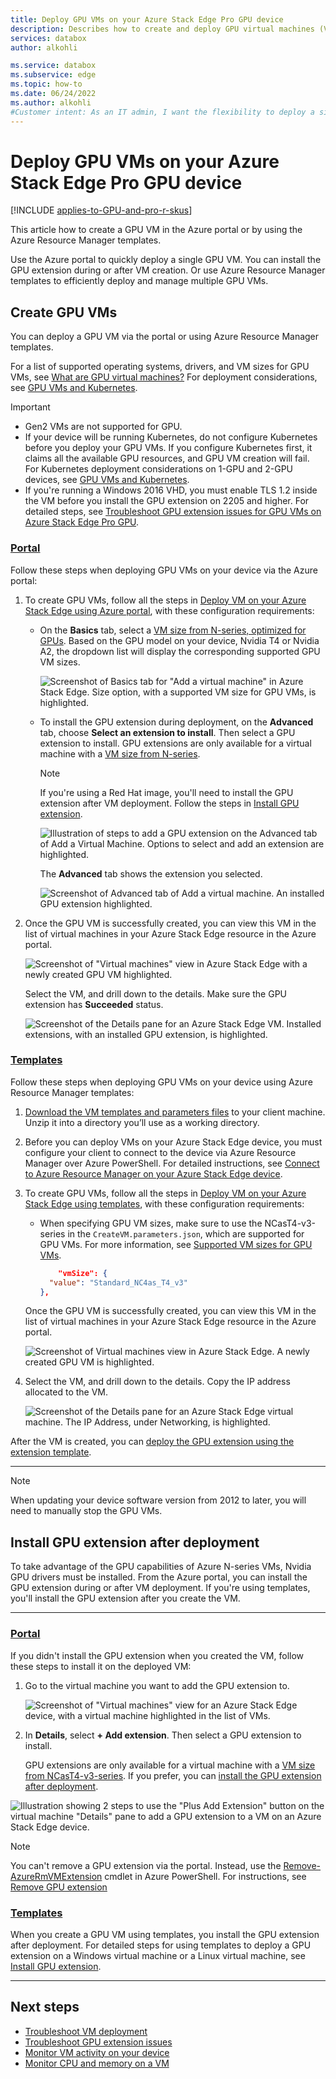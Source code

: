 ```yaml
---
title: Deploy GPU VMs on your Azure Stack Edge Pro GPU device
description: Describes how to create and deploy GPU virtual machines (VMs) on Azure Stack Edge Pro GPU via the Azure portal or using templates.
services: databox
author: alkohli

ms.service: databox
ms.subservice: edge
ms.topic: how-to
ms.date: 06/24/2022
ms.author: alkohli
#Customer intent: As an IT admin, I want the flexibility to deploy a single GPU virtual machine (VM) quickly in the portal or use templates to deploy and manage multiple GPU VMs efficiently on my Azure Stack Edge Pro GPU device.
---
```



# Deploy GPU VMs on your Azure Stack Edge Pro GPU device

[!INCLUDE [applies-to-GPU-and-pro-r-skus](../../includes/azure-stack-edge-applies-to-gpu-pro-r-sku.md)]

This article how to create a GPU VM in the Azure portal or by using the Azure Resource Manager templates.

Use the Azure portal to quickly deploy a single GPU VM. You can install the GPU extension during or after VM creation. Or use Azure Resource Manager templates to efficiently deploy and manage multiple GPU VMs.

## Create GPU VMs

You can deploy a GPU VM via the portal or using Azure Resource Manager templates.

For a list of supported operating systems, drivers, and VM sizes for GPU VMs, see [What are GPU virtual machines?](azure-stack-edge-gpu-overview-gpu-virtual-machines.md) For deployment considerations, see [GPU VMs and Kubernetes](azure-stack-edge-gpu-overview-gpu-virtual-machines.md#gpu-vms-and-kubernetes).


> [!IMPORTANT]
> - Gen2 VMs are not supported for GPU.
> - If your device will be running Kubernetes, do not configure Kubernetes before you deploy your GPU VMs. If you configure Kubernetes first, it claims all the available GPU resources, and GPU VM creation will fail. For Kubernetes deployment considerations on 1-GPU and 2-GPU devices, see [GPU VMs and Kubernetes](azure-stack-edge-gpu-overview-gpu-virtual-machines.md#gpu-vms-and-kubernetes).
> - If you're running a Windows 2016 VHD, you must enable TLS 1.2 inside the VM before you install the GPU extension on 2205 and higher. For detailed steps, see [Troubleshoot GPU extension issues for GPU VMs on Azure Stack Edge Pro GPU](azure-stack-edge-gpu-troubleshoot-virtual-machine-gpu-extension-installation.md#failure-to-install-gpu-extension-on-a-windows-2016-vhd).

### [Portal](#tab/portal)

Follow these steps when deploying GPU VMs on your device via the Azure portal:

1. To create GPU VMs, follow all the steps in [Deploy VM on your Azure Stack Edge using Azure portal](azure-stack-edge-gpu-deploy-virtual-machine-portal.md), with these configuration requirements:

    - On the **Basics** tab, select a [VM size from N-series, optimized for GPUs](azure-stack-edge-gpu-virtual-machine-sizes.md#n-series-gpu-optimized). Based on the GPU model on your device, Nvidia T4 or Nvidia A2, the dropdown list will display the corresponding supported GPU VM sizes.  

       ![Screenshot of Basics tab for "Add a virtual machine" in Azure Stack Edge. Size option, with a supported VM size for GPU VMs, is highlighted.](media/azure-stack-edge-gpu-deploy-gpu-virtual-machine/basics-vm-size-for-gpu.png)

    - To install the GPU extension during deployment, on the **Advanced** tab, choose **Select an extension to install**. Then select a GPU extension to install. GPU extensions are only available for a virtual machine with a [VM size from N-series](azure-stack-edge-gpu-virtual-machine-sizes.md#n-series-gpu-optimized).
        
        > [!NOTE]
        > If you're using a Red Hat image, you'll need to install the GPU extension after VM deployment. Follow the steps in [Install GPU extension](azure-stack-edge-gpu-deploy-virtual-machine-install-gpu-extension.md).
    
       ![Illustration of steps to add a GPU extension on the Advanced tab of Add a Virtual Machine. Options to select and add an extension are highlighted.](media/azure-stack-edge-gpu-deploy-gpu-virtual-machine/add-extension-01.png)

       The **Advanced** tab shows the extension you selected.

       ![Screenshot of Advanced tab of Add a virtual machine. An installed GPU extension highlighted.](media/azure-stack-edge-gpu-deploy-gpu-virtual-machine/add-extension-02.png)

1. Once the GPU VM is successfully created, you can view this VM in the list of virtual machines in your Azure Stack Edge resource in the Azure portal.

    ![Screenshot of "Virtual machines" view in Azure Stack Edge with a newly created GPU VM highlighted.](media/azure-stack-edge-gpu-deploy-gpu-virtual-machine/list-virtual-machines-01.png)

    Select the VM, and drill down to the details. Make sure the GPU extension has **Succeeded** status.

    ![Screenshot of the Details pane for an Azure Stack Edge VM. Installed extensions, with an installed GPU extension, is highlighted.](media/azure-stack-edge-gpu-deploy-gpu-virtual-machine/vm-details-extension-installed.png)


### [Templates](#tab/templates)

Follow these steps when deploying GPU VMs on your device using Azure Resource Manager templates:

1. [Download the VM templates and parameters files](https://aka.ms/ase-vm-templates) to your client machine. Unzip it into a directory you’ll use as a working directory.

1. Before you can deploy VMs on your Azure Stack Edge device, you must configure your client to connect to the device via Azure Resource Manager over Azure PowerShell. For detailed instructions, see [Connect to Azure Resource Manager on your Azure Stack Edge device](azure-stack-edge-gpu-connect-resource-manager.md).

1. To create GPU VMs, follow all the steps in [Deploy VM on your Azure Stack Edge using templates](azure-stack-edge-gpu-deploy-virtual-machine-templates.md), with these configuration requirements: 
            
    - When specifying GPU VM sizes, make sure to use the NCasT4-v3-series in the `CreateVM.parameters.json`, which are supported for GPU VMs. For more information, see [Supported VM sizes for GPU VMs](azure-stack-edge-gpu-virtual-machine-sizes.md#ncast4_v3-series-preview).

       ```json
           "vmSize": {
         "value": "Standard_NC4as_T4_v3"
       },
       ```

    Once the GPU VM is successfully created, you can view this VM in the list of virtual machines in your Azure Stack Edge resource in the Azure portal.

    ![Screenshot of Virtual machines view in Azure Stack Edge. A newly created GPU VM is highlighted.](media/azure-stack-edge-gpu-deploy-gpu-virtual-machine/list-virtual-machines-01.png)

1. Select the VM, and drill down to the details. Copy the IP address allocated to the VM.

    ![Screenshot of the Details pane for an Azure Stack Edge virtual machine. The IP Address, under Networking, is highlighted.](media/azure-stack-edge-gpu-deploy-gpu-virtual-machine/get-ip-of-virtual-machine.png)

After the VM is created, you can [deploy the GPU extension using the extension template](azure-stack-edge-gpu-deploy-virtual-machine-install-gpu-extension.md?tabs=linux).

---

> [!NOTE]
> When updating your device software version from 2012 to later, you will need to manually stop the GPU VMs.

## Install GPU extension after deployment

To take advantage of the GPU capabilities of Azure N-series VMs, Nvidia GPU drivers must be installed. From the Azure portal, you can install the GPU extension during or after VM deployment. If you're using templates, you'll install the GPU extension after you create the VM.

---

### [Portal](#tab/portal)

If you didn't install the GPU extension when you created the VM, follow these steps to install it on the deployed VM:

1. Go to the virtual machine you want to add the GPU extension to.

    ![Screenshot of "Virtual machines" view for an Azure Stack Edge device, with a virtual machine highlighted in the list of VMs.](media/azure-stack-edge-gpu-deploy-gpu-virtual-machine/add-extension-after-deployment-01.png)
  
1. In **Details**, select **+ Add extension**. Then select a GPU extension to install.

    GPU extensions are only available for a virtual machine with a [VM size from NCasT4-v3-series](azure-stack-edge-gpu-virtual-machine-sizes.md#ncast4_v3-series-preview). If you prefer, you can [install the GPU extension after deployment](azure-stack-edge-gpu-deploy-gpu-virtual-machine.md#install-gpu-extension-after-deployment).

![Illustration showing 2 steps to use the "Plus Add Extension" button on the virtual machine "Details" pane to add a GPU extension to a VM on an Azure Stack Edge device.](media/azure-stack-edge-gpu-deploy-gpu-virtual-machine/add-extension-after-deployment-02.png)

> [!Note]
> You can't remove a GPU extension via the portal. Instead, use the [Remove-AzureRmVMExtension](/powershell/module/azurerm.compute/remove-azurermvmextension?view=azurermps-6.13.0&preserve-view=true) cmdlet in Azure PowerShell. For instructions, see [Remove GPU extension](azure-stack-edge-gpu-deploy-virtual-machine-install-gpu-extension.md#remove-gpu-extension)

### [Templates](#tab/templates)

When you create a GPU VM using templates, you install the GPU extension after deployment. For detailed steps for using templates to deploy a GPU extension on a Windows virtual machine or a Linux virtual machine, see [Install GPU extension](azure-stack-edge-gpu-deploy-virtual-machine-install-gpu-extension.md).

---

## Next steps

- [Troubleshoot VM deployment](azure-stack-edge-gpu-troubleshoot-virtual-machine-provisioning.md)
- [Troubleshoot GPU extension issues](azure-stack-edge-gpu-troubleshoot-virtual-machine-gpu-extension-installation.md)
- [Monitor VM activity on your device](azure-stack-edge-gpu-monitor-virtual-machine-activity.md)
- [Monitor CPU and memory on a VM](azure-stack-edge-gpu-monitor-virtual-machine-metrics.md)
